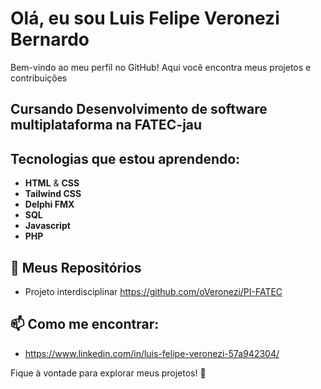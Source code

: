 # Olá, eu sou Luis Felipe Veronezi Bernardo

Bem-vindo ao meu perfil no GitHub! Aqui você encontra meus projetos e contribuições

##  Cursando Desenvolvimento de software multiplataforma na FATEC-jau

##  Tecnologias que estou aprendendo:

- **HTML** & **CSS**
- **Tailwind CSS**
- **Delphi FMX**
- **SQL**
- **Javascript**
- **PHP**

## 📁 Meus Repositórios
- Projeto interdisciplinar https://github.com/oVeronezi/PI-FATEC

## 📫 Como me encontrar:

- https://www.linkedin.com/in/luis-felipe-veronezi-57a942304/

Fique à vontade para explorar meus projetos! 🙂
